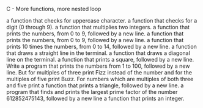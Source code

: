 C - More functions, more nested loop

a function that checks for uppercase character.
a function that checks for a digit (0 through 9).
 a function that multiplies two integers.
a function that prints the numbers, from 0 to 9, followed by a new line.
a function that prints the numbers, from 0 to 9, followed by a new line.
a function that prints 10 times the numbers, from 0 to 14, followed by a new line.
a function that draws a straight line in the terminal.
a function that draws a diagonal line on the terminal.
 a function that prints a square, followed by a new line.
Write a program that prints the numbers from 1 to 100, followed by a new line. But for multiples of three print Fizz instead of the number and for the multiples of five print Buzz. For numbers which are multiples of both three and five print
a function that prints a triangle, followed by a new line.
a program that finds and prints the largest prime factor of the number 612852475143, followed by a new line
a function that prints an integer.
